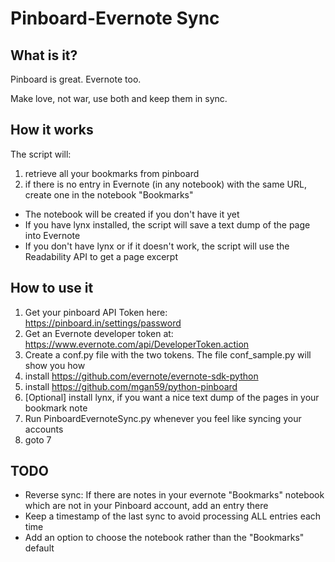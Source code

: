 # Pinboard-Evernote Sync

## What is it?

Pinboard is great. Evernote too. 

Make love, not war, use both and keep them in sync.

## How it works

The script will:

1. retrieve all your bookmarks from pinboard 
2. if there is no entry in Evernote (in any notebook) with the same URL, create one in the notebook "Bookmarks"
  * The notebook will be created if you don't have it yet
  * If you have lynx installed, the script will save a text dump of the page into Evernote
  * If you don't have lynx or if it doesn't work, the script will use the Readability API to get a page excerpt


## How to use it

1. Get your pinboard API Token here: https://pinboard.in/settings/password
2. Get an Evernote developer token at: https://www.evernote.com/api/DeveloperToken.action
3. Create a conf.py file with the two tokens. The file conf_sample.py will show you how
4. install https://github.com/evernote/evernote-sdk-python
5. install https://github.com/mgan59/python-pinboard
6. [Optional] install lynx, if you want a nice text dump of the pages in your bookmark note
7. Run PinboardEvernoteSync.py whenever you feel like syncing your accounts
8. goto 7

## TODO

* Reverse sync: If there are notes in your evernote "Bookmarks" notebook which are not in your Pinboard account, add an entry there
* Keep a timestamp of the last sync to avoid processing ALL entries each time
* Add an option to choose the notebook rather than the "Bookmarks" default
